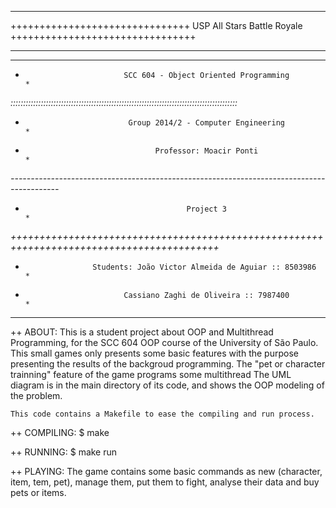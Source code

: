 ********************************************************************************************
+++++++++++++++++++++++++++++++ USP All Stars Battle Royale ++++++++++++++++++++++++++++++++
********************************************************************************************

********************************************************************************************
*                           SCC 604 - Object Oriented Programming                          *
*::::::::::::::::::::::::::::::::::::::::::::::::::::::::::::::::::::::::::::::::::::::::::*
*                            Group 2014/2 - Computer Engineering                           *
*                                  Professor: Moacir Ponti                                 *
*------------------------------------------------------------------------------------------*
*                                         Project 3                                        *
*++++++++++++++++++++++++++++++++++++++++++++++++++++++++++++++++++++++++++++++++++++++++++*
*                    Students: João Victor Almeida de Aguiar :: 8503986                    *
*                           Cassiano Zaghi de Oliveira :: 7987400                          *
********************************************************************************************


++ ABOUT:
	This is a student project about OOP and Multithread Programming, for the SCC 604 OOP
course of the University of São Paulo. This small games only presents some basic features
with the purpose presenting the results of the backgroud programming.
	The "pet or character trainning" feature of the game programs some multithread 
	The UML diagram is in the main directory of its code, and shows the OOP modeling of
the problem.

	This code contains a Makefile to ease the compiling and run process.

++ COMPILING:
	$ make

++ RUNNING:
	$ make run

++ PLAYING:
	The game contains some basic commands as new (character, item, tem, pet), manage
them, put them to fight, analyse their data and buy pets or items. 
